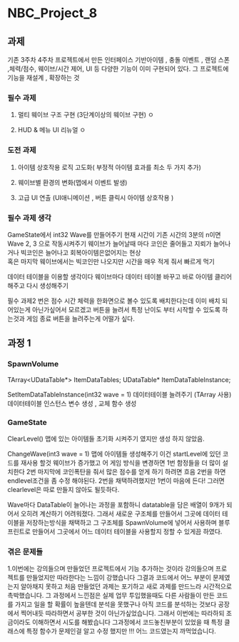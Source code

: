 # NBC_Project_8

## 과제
기존 3주차 4주차 프로젝트에서 만든 인터페이스 기반아이템 , 충돌 이벤트 , 랜덤 스폰 ,체력/점수, 웨이브/시간 제어, UI 등 다양한 기능이 이미 구현되어 있다.
그 프로젝트에 기능을 재설계 , 확장하는 것

### 필수 과제
1. 멀티 웨이브 구조 구현 (3단계이상의 웨이브 구현) ㅇ
   
2.  HUD & 메뉴 UI 리뉴얼 ㅇ


### 도전 과제

1. 아이템 상호작용 로직 고도화( 부정적 아이템 효과를 최소 두 가지 추가)

2. 웨이브별 환경의 변화(맵에서 이벤트 발생)

3. 고급 UI 연출 (UI애니메이션 , 버튼 클릭시 아이템 상호작용  )

### 필수 과제 생각 
GameState에서 int32 Wave를 만들어주기
현재 시간이 기존 시간의 3분의 n이면 Wave 2, 3 으로 작동시켜주기
웨이브가 늘어날때 마다 코인은 줄어들고 지뢰가 늘어나거나 빅코인은 늘어나고 회복아이템은없어지는 현상  
혹은 마지막 웨이브에서는 빅코인만 나오지만 시간을 매우 적게 줘서 빠르게 먹기

데이터 테이블을 이용할 생각이다 웨이브마다 데이터 테이블 바꾸고 바로 아이템 클리어해주고 다시 생성해주기

필수 과제2 번은 
점수 시간 체력을 한화면으로 볼수 있도록 배치한다는데 이미 배치 되어있는게 아닌가싶어서 모르겠고
버튼을 늘려서 특정 난이도 부터 시작할 수 있도록 하는것과 게임 종료 버튼을 늘려주는게 어떨가 싶다.


## 과정 1
### SpawnVolume

TArray<UDataTable*> ItemDataTables;
UDataTable* ItemDataTableInstance;

SetItemDataTableInstance(int32 wave = 1) 
데이터테이블 늘려주기 (TArray 사용)
데이터테이블 인스턴스 변수 생성 , 교체 함수 생성

### GameState

ClearLevel()
맵에 있는 아이템들 초기화 시켜주기 였지만 생성 하지 않았음.

ChangeWave(int3 wave = 1) 
맵에 아이템들 생성해주기 이건 startLevel에 있던 코드를 재사용 할것
웨이브가 증가했고 어 게임 방식을 변경하면 
1번 함정들을 더 많이 설치한다 
2번 마지막에 코인폭탄을 줘서 많은 점수를 얻게 하기 하려면 흐음 2번을 하면 endlevel조건을 좀 수정 해야된다.
2번을 채택하려했지만 1번이 마음에 든다! 그러면 clearlevel은 따로 만들지 않아도 될듯하다.

Wave마다 DataTable이 늘어나는 과정을 포함하니 datatable을 담은 배열이 9개가 되어서 오히려 계산하기 어려워졌다.
그래서 새로운 구조체를 만들어서 그곳에 데이터 테이블을 저장하는방식을 채택하고
그 구조체를 SpawnVolume에 넣어서 사용하며 블루프린트로 만들어서 그곳에서 어느 데이터 테이블을 사용할지 정할 수 있게끔 하였다.


### 겪은 문제들
1.이번에는 강의들으며 만들었던 프로젝트에서 기능 추가하는 것이라 강의들으며 프로젝트를 만들었지만 따라한다는 느낌이 강했습니다
그결과 코드에서 어느 부분이 문제였는지 알아채지 못하고 처음 만들었던 과제는 포기하고 새로 과제를 만드느라 시간적으로 촉박했습니다.
그 과정에서 느낀점은 실제 업무 투입했을때도 다른 사람들이 만든 코드를 가지고 일을 할 확률이 높을텐데 분석을 못했구나
아직 코드를 분석하는 것보다 공장에서 찍어내듯 따라하면서 공부한 것이 아닌가싶었습니다. 
그래서 이번에는 따라하되 조금이라도 이해하면서 시도를 해봤습니다 그과정에서 코드놓친부분이 있었을 때 특정 클래스에 특정 함수가 문제인걸
알고 수정 했지만 !!! 어느 코드였는지 까먹었습니다.
